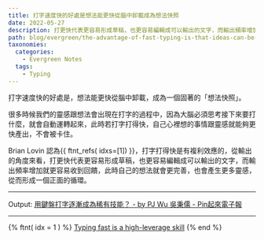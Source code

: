```yaml
---
title: 打字速度快的好處是想法能更快從腦中卸載成為想法快照
date: 2022-05-27
description: 打更快代表更容易形成草稿，也更容易編輯成可以輸出的文字，而輸出頻率增加就更容易收到回饋，此時自己的想法就會更完善，也會產生更多靈感，從而形成一個正面的循環。
path: blog/evergreen/the-advantage-of-fast-typing-is-that-ideas-can-be-unloaded-from-the-brain-more-quickly-as-a-snapshot-of-ideas
taxonomies:
  categories: 
    - Evergreen Notes
  tags: 
    - Typing
---
```


打字速度快的好處是，想法能更快從腦中卸載，成為一個固著的「想法快照」。

很多時候我們的靈感跟想法會出現在打字的過程中，因為大腦必須思考接下來要打什麼，就會自動運轉起來，此時若打字打得快，自己心裡想的事情跟靈感就能夠更快產出，不會被卡住。

Brian Lovin 認為{{ ftnt_refs( idxs=[1]) }}，打字打得快是有複利效應的，從輸出的角度來看，打更快代表更容易形成草稿，也更容易編輯成可以輸出的文字，而輸出頻率增加就更容易收到回饋，此時自己的想法就會更完善，也會產生更多靈感，從而形成一個正面的循環。

---
Output: [用鍵盤打字逐漸成為稀有技能？ - by PJ Wu 吳秉儒 - Pin起來電子報](https://pinchlime.substack.com/p/typing-is-disappearing?s=w)


---

{% ftnt( idx = 1 ) %}
[Typing fast is a high-leverage skill](https://brianlovin.com/writing/type-faster)
{% end %}